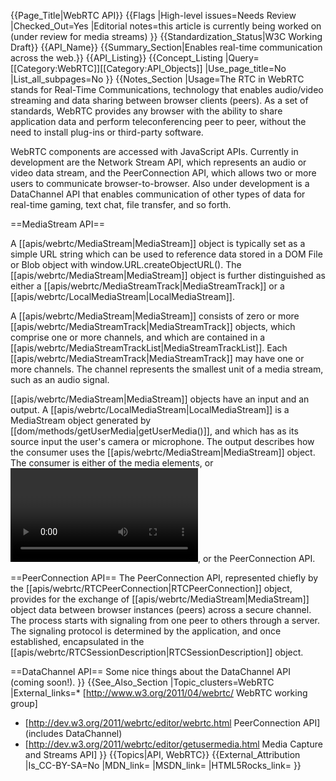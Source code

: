 {{Page_Title|WebRTC API}}
{{Flags
|High-level issues=Needs Review
|Checked_Out=Yes
|Editorial notes=this article is currently being worked on (under review for media streams)
}}
{{Standardization_Status|W3C Working Draft}}
{{API_Name}}
{{Summary_Section|Enables real-time communication across the web.}}
{{API_Listing}}
{{Concept_Listing
|Query=[[Category:WebRTC]][[Category:API_Objects]]
|Use_page_title=No
|List_all_subpages=No
}}
{{Notes_Section
|Usage=The RTC in WebRTC stands for Real-Time Communications, technology that enables audio/video streaming and data sharing between browser clients (peers). As a set of standards, WebRTC provides any browser with the ability to share application data and perform teleconferencing peer to peer, without the need to install plug-ins or third-party software. 

WebRTC components are accessed with JavaScript APIs. Currently in development are the Network Stream API, which represents an audio or video data stream, and the PeerConnection API, which allows two or more users to communicate browser-to-browser. Also under development is a DataChannel API that enables communication of other types of data for real-time gaming, text chat, file transfer, and so forth.

==MediaStream API==

A [[apis/webrtc/MediaStream|MediaStream]] object is typically set as a simple URL string which can be used to reference data stored in a DOM File or Blob object with window.URL.createObjectURL(). The [[apis/webrtc/MediaStream|MediaStream]] object is further distinguished as either a [[apis/webrtc/MediaStreamTrack|MediaStreamTrack]] or a [[apis/webrtc/LocalMediaStream|LocalMediaStream]].

A [[apis/webrtc/MediaStream|MediaStream]] consists of zero or more [[apis/webrtc/MediaStreamTrack|MediaStreamTrack]] objects, which comprise one or more channels, and which are contained in a [[apis/webrtc/MediaStreamTrackList|MediaStreamTrackList]]. Each [[apis/webrtc/MediaStreamTrack|MediaStreamTrack]] may have one or more channels. The channel represents the smallest unit of a media stream, such as an audio signal.

[[apis/webrtc/MediaStream|MediaStream]] objects have an input and an output. A [[apis/webrtc/LocalMediaStream|LocalMediaStream]] is a MediaStream object generated by [[dom/methods/getUserMedia|getUserMedia()]], and which has as its source input the user's camera or microphone. The output describes how the consumer uses the [[apis/webrtc/MediaStream|MediaStream]] object. The consumer is either of the media elements, <code><audio></code> or <code><video></code>, or the PeerConnection API.

==PeerConnection API==
The PeerConnection API, represented chiefly by the [[apis/webrtc/RTCPeerConnection|RTCPeerConnection]] object, provides for the exchange of [[apis/webrtc/MediaStream|MediaStream]] object data between browser instances (peers) across a secure channel. The process starts with signaling from one peer to others through a server. The signaling protocol is determined by the application, and once established, encapsulated in the [[apis/webrtc/RTCSessionDescription|RTCSessionDescription]] object.

==DataChannel API==
Some nice things about the DataChannel API (coming soon!).
}}
{{See_Also_Section
|Topic_clusters=WebRTC
|External_links=* [http://www.w3.org/2011/04/webrtc/ WebRTC working group]
* [http://dev.w3.org/2011/webrtc/editor/webrtc.html PeerConnection API] (includes DataChannel)
* [http://dev.w3.org/2011/webrtc/editor/getusermedia.html Media Capture and Streams API]
}}
{{Topics|API, WebRTC}}
{{External_Attribution
|Is_CC-BY-SA=No
|MDN_link=
|MSDN_link=
|HTML5Rocks_link=
}}